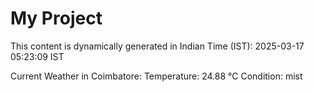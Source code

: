 # My Project

This content is dynamically generated in Indian Time (IST): 2025-03-17 05:23:09 IST


Current Weather in Coimbatore:
Temperature: 24.88 °C
Condition: mist
